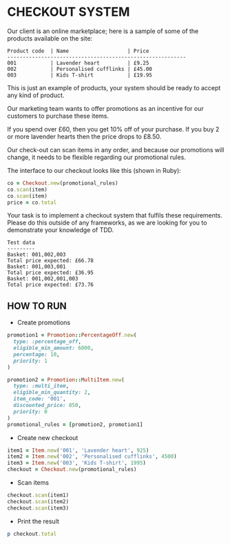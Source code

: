 # CHECKOUT SYSTEM

Our client is an online marketplace; here is a sample of some of the products available on the site:

```
Product code  | Name                   | Price
----------------------------------------------------------
001           | Lavender heart         | £9.25
002           | Personalised cufflinks | £45.00
003           | Kids T-shirt           | £19.95
```

This is just an example of products, your system should be ready to accept any kind of product.

Our marketing team wants to offer promotions as an incentive for our customers to purchase these items.

If you spend over £60, then you get 10% off of your purchase. If you buy 2 or more lavender hearts then the price drops to £8.50.

Our check-out can scan items in any order, and because our promotions will change, it needs to be flexible regarding our promotional rules.

The interface to our checkout looks like this (shown in Ruby):

```ruby
co = Checkout.new(promotional_rules)
co.scan(item)
co.scan(item)
price = co.total
```

Your task is to implement a checkout system that fulfils these requirements. Please do this outside of any frameworks, as we are looking for you to demonstrate your knowledge of TDD.

```
Test data
---------
Basket: 001,002,003
Total price expected: £66.78
Basket: 001,003,001
Total price expected: £36.95
Basket: 001,002,001,003
Total price expected: £73.76
```

## HOW TO RUN

- Create promotions

```ruby
promotion1 = Promotion::PercentageOff.new(
  type: :percentage_off,
  eligible_min_amount: 6000,
  percentage: 10,
  priority: 1
)

promotion2 = Promotion::MultiItem.new(
  type: :multi_item,
  eligible_min_quantity: 2,
  item_code: '001',
  discounted_price: 850,
  priority: 0
)
promotional_rules = [promotion2, promotion1]
```

- Create new checkout

```ruby
item1 = Item.new('001', 'Lavender heart', 925)
item2 = Item.new('002', 'Personalised cufflinks', 4500)
item3 = Item.new('003', 'Kids T-shirt', 1995)
checkout = Checkout.new(promotional_rules)
```

- Scan items

```ruby
checkout.scan(item1)
checkout.scan(item2)
checkout.scan(item3)
```

- Print the result

```ruby
p checkout.total
```
